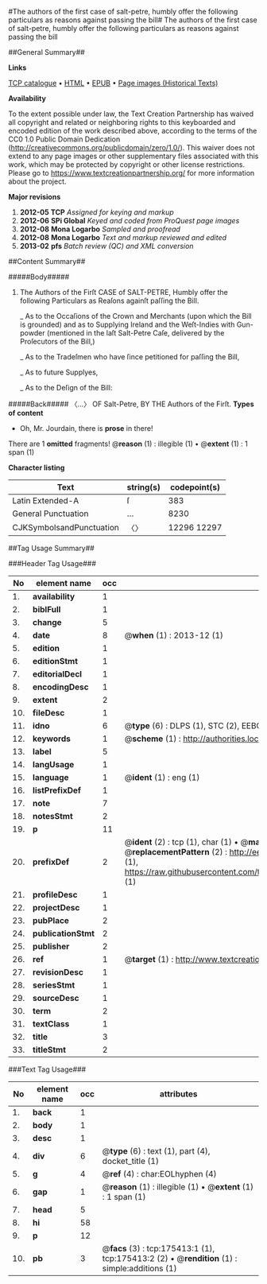 #The authors of the first case of salt-petre, humbly offer the following particulars as reasons against passing the bill#
The authors of the first case of salt-petre, humbly offer the following particulars as reasons against passing the bill

##General Summary##

**Links**

[TCP catalogue](http://www.ota.ox.ac.uk/tcp/)  • 
[HTML](http://tei.it.ox.ac.uk/tcp/Texts-HTML/free/B01/B01458.html)  • 
[EPUB](http://tei.it.ox.ac.uk/tcp/Texts-EPUB/free/B01/B01458.epub) • 
[Page images (Historical Texts)](https://historicaltexts.jisc.ac.uk/eebo-52211887e)

**Availability**

To the extent possible under law, the Text Creation Partnership has waived all copyright and related or neighboring rights to this keyboarded and encoded edition of the work described above, according to the terms of the CC0 1.0 Public Domain Dedication (http://creativecommons.org/publicdomain/zero/1.0/). This waiver does not extend to any page images or other supplementary files associated with this work, which may be protected by copyright or other license restrictions. Please go to https://www.textcreationpartnership.org/ for more information about the project.

**Major revisions**

1. __2012-05__ __TCP__ *Assigned for keying and markup*
1. __2012-06__ __SPi Global__ *Keyed and coded from ProQuest page images*
1. __2012-08__ __Mona Logarbo__ *Sampled and proofread*
1. __2012-08__ __Mona Logarbo__ *Text and markup reviewed and edited*
1. __2013-02__ __pfs__ *Batch review (QC) and XML conversion*

##Content Summary##

#####Body#####

1. The Authors of the Firſt CASE of SALT-PETRE, Humbly offer the following Particulars as Reaſons againſt paſſing the Bill.

    _ As to the Occaſions of the Crown and Merchants (upon which the Bill is grounded) and as to Supplying Ireland and the Weſt-Indies with Gun-powder (mentioned in the laſt Salt-Petre Caſe, delivered by the Proſecutors of the Bill,)

    _ As to the Tradeſmen who have ſince petitioned for paſſing the Bill,

    _ As to future Supplyes,

    _ As to the Deſign of the Bill:

#####Back#####
〈…〉 OF Salt-Petre, BY THE Authors of the Firſt.
**Types of content**

  * Oh, Mr. Jourdain, there is **prose** in there!

There are 1 **omitted** fragments! 
 @__reason__ (1) : illegible (1)  •  @__extent__ (1) : 1 span (1)

**Character listing**


|Text|string(s)|codepoint(s)|
|---|---|---|
|Latin Extended-A|ſ|383|
|General Punctuation|…|8230|
|CJKSymbolsandPunctuation|〈〉|12296 12297|

##Tag Usage Summary##

###Header Tag Usage###

|No|element name|occ|attributes|
|---|---|---|---|
|1.|__availability__|1||
|2.|__biblFull__|1||
|3.|__change__|5||
|4.|__date__|8| @__when__ (1) : 2013-12 (1)|
|5.|__edition__|1||
|6.|__editionStmt__|1||
|7.|__editorialDecl__|1||
|8.|__encodingDesc__|1||
|9.|__extent__|2||
|10.|__fileDesc__|1||
|11.|__idno__|6| @__type__ (6) : DLPS (1), STC (2), EEBO-CITATION (1), OCLC (1), VID (1)|
|12.|__keywords__|1| @__scheme__ (1) : http://authorities.loc.gov/ (1)|
|13.|__label__|5||
|14.|__langUsage__|1||
|15.|__language__|1| @__ident__ (1) : eng (1)|
|16.|__listPrefixDef__|1||
|17.|__note__|7||
|18.|__notesStmt__|2||
|19.|__p__|11||
|20.|__prefixDef__|2| @__ident__ (2) : tcp (1), char (1)  •  @__matchPattern__ (2) : ([0-9\-]+):([0-9IVX]+) (1), (.+) (1)  •  @__replacementPattern__ (2) : http://eebo.chadwyck.com/downloadtiff?vid=$1&page=$2 (1), https://raw.githubusercontent.com/textcreationpartnership/Texts/master/tcpchars.xml#$1 (1)|
|21.|__profileDesc__|1||
|22.|__projectDesc__|1||
|23.|__pubPlace__|2||
|24.|__publicationStmt__|2||
|25.|__publisher__|2||
|26.|__ref__|1| @__target__ (1) : http://www.textcreationpartnership.org/docs/. (1)|
|27.|__revisionDesc__|1||
|28.|__seriesStmt__|1||
|29.|__sourceDesc__|1||
|30.|__term__|2||
|31.|__textClass__|1||
|32.|__title__|3||
|33.|__titleStmt__|2||


###Text Tag Usage###

|No|element name|occ|attributes|
|---|---|---|---|
|1.|__back__|1||
|2.|__body__|1||
|3.|__desc__|1||
|4.|__div__|6| @__type__ (6) : text (1), part (4), docket_title (1)|
|5.|__g__|4| @__ref__ (4) : char:EOLhyphen (4)|
|6.|__gap__|1| @__reason__ (1) : illegible (1)  •  @__extent__ (1) : 1 span (1)|
|7.|__head__|5||
|8.|__hi__|58||
|9.|__p__|12||
|10.|__pb__|3| @__facs__ (3) : tcp:175413:1 (1), tcp:175413:2 (2)  •  @__rendition__ (1) : simple:additions (1)|
